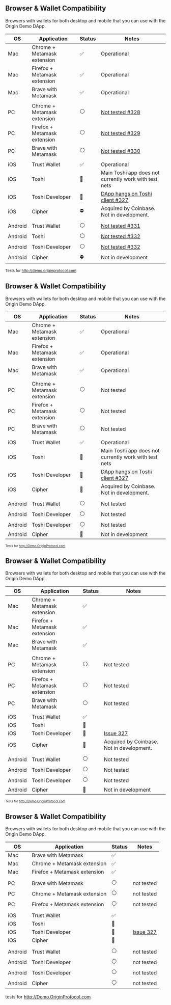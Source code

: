 

## Browser & Wallet Compatibility 
Browsers with wallets for both desktop and mobile that you can use with the Origin Demo DApp.  


| OS | Application | Status | Notes |
| ---- | -------- | ------ | ------ |
| Mac | Chrome + Metamask extension | ✅ | Operational |
| Mac | Firefox + Metamask extension | ✅  | Operational |
| Mac | Brave with Metamask | ✅ | Operational |
|  | |  |
| PC | Chrome + Metamask extension | ⚪️ | [Not tested #328](https://github.com/OriginProtocol/origin-dapp/issues/328) |
| PC | Firefox + Metamask extension | ⚪️ | [Not tested #329](https://github.com/OriginProtocol/origin-dapp/issues/328)  |
| PC | Brave with Metamask | ⚪️  | [Not tested #330](https://github.com/OriginProtocol/origin-dapp/issues/330) |
|  |  |  |
| iOS | Trust Wallet | ✅  | Operational |
| iOS | Toshi  |  🚫  | Main Toshi app does not currently work with test nets |
| iOS | Toshi Developer  |  🚧  |  [DApp hangs on Toshi client #327](https://github.com/OriginProtocol/origin-dapp/issues/327) |
| iOS | Cipher  | ⛔️  | Acquired by Coinbase. Not in development. |
|   |  |  |
| Android | Trust Wallet | ⚪️ | [Not tested #331](https://github.com/OriginProtocol/origin-dapp/issues/331) |
| Android | Toshi  |  ⚪️  |  [Not tested #332](https://github.com/OriginProtocol/origin-dapp/issues/332) |
| Android | Toshi Developer  |  ⚪️  | [Not tested #332](https://github.com/OriginProtocol/origin-dapp/issues/332) | 
| Android | Cipher  |  ⛔️  | Not in development |

<sup>Tests for http://demo.originprotocol.com</sup>




## Browser & Wallet Compatibility 
Browsers with wallets for both desktop and mobile that you can use with the Origin Demo DApp.  


| OS | Application | Status | Notes |
| ---- | -------- | ------ | ------ |
| Mac | Chrome + Metamask extension | ✅ | Operational |
| Mac | Firefox + Metamask extension | ✅  | Operational |
| Mac | Brave with Metamask | ✅ | Operational |
|  | |  |
| PC | Chrome + Metamask extension | ⚪️ | Not tested |
| PC | Firefox + Metamask extension | ⚪️ | Not tested |
| PC | Brave with Metamask | ⚪️  | Not tested |
|  |  |  |
| iOS | Trust Wallet | ✅  | Operational |
| iOS | Toshi  |  🚫  | Main Toshi app does not currently work with test nets |
| iOS | Toshi Developer  |  🚫  |  [DApp hangs on Toshi client #327](https://github.com/OriginProtocol/origin-dapp/issues/327) |
| iOS | Cipher  | 🚫  | Acquired by Coinbase. Not in development. |
|   |  |  |
| Android | Trust Wallet | ⚪️ | Not tested |
| Android | Toshi Developer  |  ⚪️  |  Not tested |
| Android | Toshi Developer  |  ⚪️  | Not tested 
| Android | Cipher  |  🚫  | Not in development |

<sub><sup>Tests for http://Demo.OriginProtocol.com </sup></sub>





## Browser & Wallet Compatibility 
Browsers with wallets for both desktop and mobile that you can use with the Origin Demo DApp.  


| OS | Application | Status | Notes |
| ---- | -------- | ------ | ------ |
| Mac | Chrome + Metamask extension | ✅ |
| Mac | Firefox + Metamask extension | ✅  |
| Mac | Brave with Metamask | ✅ |
|  | |  |
| PC | Chrome + Metamask extension | ⚪️ | Not tested |
| PC | Firefox + Metamask extension | ⚪️ | Not tested |
| PC | Brave with Metamask | ⚪️  | Not tested |
|  |  |  |
| iOS | Trust Wallet | ✅  | |
| iOS | Toshi  |  🚫  | |
| iOS | Toshi Developer  |  🚫  |  [Issue 327](https://github.com/OriginProtocol/origin-dapp/issues/327) |
| iOS | Cipher  | 🚫  | Acquired by Coinbase. Not in development. |
|   |  |  |
| Android | Trust Wallet | ⚪️ | Not tested |
| Android | Toshi Developer  |  ⚪️  |  Not tested |
| Android | Toshi Developer  |  ⚪️  | Not tested 
| Android | Cipher  |  🚫  | Not in development |

<sub><sup>Tests for http://Demo.OriginProtocol.com </sup></sub>



## Browser & Wallet Compatibility 
Browsers with wallets for both desktop and mobile that you can use with the Origin Demo DApp.  


| OS | Application | Status | Notes |
| ---- | -------- | ------ | ------ |
| Mac | Brave with Metamask | ✅ |
| Mac | Chrome + Metamask extension | ✅ |
| Mac | Firefox + Metamask extension | ✅  |
|  | |  |
| PC | Brave with Metamask | ⚪️  | not tested |
| PC | Chrome + Metamask extension | ⚪️ | not tested |
| PC | Firefox + Metamask extension | ⚪️ | not tested |
|  |  |  |
| iOS | Trust Wallet | ✅  | |
| iOS | Toshi  |  🚫  | |
| iOS | Toshi Developer  |  🚫  |  [Issue 327](https://github.com/OriginProtocol/origin-dapp/issues/327) |
| iOS | Cipher  | 🚫  | |
|   |  |  |
| Android | Trust Wallet | ⚪️ | not tested |
| Android | Toshi Developer  |  ⚪️  |  not tested |
| Android | Toshi Developer  |  ⚪️  | not tested |
| Android | Cipher  |  ⚪️  | not tested |

tests for http://Demo.OriginProtocol.com 
